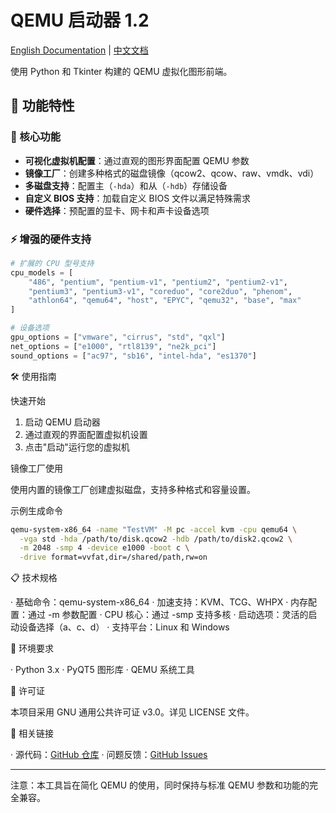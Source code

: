 # QEMU 启动器 1.2

[English Documentation](README.md) | [中文文档](README_ZH.md)

使用 Python 和 Tkinter 构建的 QEMU 虚拟化图形前端。

## 🚀 功能特性

### 🎯 核心功能
- **可视化虚拟机配置**：通过直观的图形界面配置 QEMU 参数
- **镜像工厂**：创建多种格式的磁盘镜像（qcow2、qcow、raw、vmdk、vdi）
- **多磁盘支持**：配置主（`-hda`）和从（`-hdb`）存储设备
- **自定义 BIOS 支持**：加载自定义 BIOS 文件以满足特殊需求
- **硬件选择**：预配置的显卡、网卡和声卡设备选项

### ⚡ 增强的硬件支持
```python
# 扩展的 CPU 型号支持
cpu_models = [
    "486", "pentium", "pentium-v1", "pentium2", "pentium2-v1",
    "pentium3", "pentium3-v1", "coreduo", "core2duo", "phenom",
    "athlon64", "qemu64", "host", "EPYC", "qemu32", "base", "max"
]

# 设备选项
gpu_options = ["vmware", "cirrus", "std", "qxl"]
net_options = ["e1000", "rtl8139", "ne2k_pci"]
sound_options = ["ac97", "sb16", "intel-hda", "es1370"]
```

🛠️ 使用指南

快速开始

1. 启动 QEMU 启动器
2. 通过直观的界面配置虚拟机设置
3. 点击"启动"运行您的虚拟机

镜像工厂使用

使用内置的镜像工厂创建虚拟磁盘，支持多种格式和容量设置。

示例生成命令

```bash
qemu-system-x86_64 -name "TestVM" -M pc -accel kvm -cpu qemu64 \
  -vga std -hda /path/to/disk.qcow2 -hdb /path/to/disk2.qcow2 \
  -m 2048 -smp 4 -device e1000 -boot c \
  -drive format=vvfat,dir=/shared/path,rw=on
```

📋 技术规格

· 基础命令：qemu-system-x86_64
· 加速支持：KVM、TCG、WHPX
· 内存配置：通过 -m 参数配置
· CPU 核心：通过 -smp 支持多核
· 启动选项：灵活的启动设备选择（a、c、d）
· 支持平台：Linux 和 Windows

🔧 环境要求

· Python 3.x
· PyQT5 图形库
· QEMU 系统工具

📄 许可证

本项目采用 GNU 通用公共许可证 v3.0。详见 LICENSE 文件。

🔗 相关链接

· 源代码：[GitHub 仓库](https://github.com/ikuhasdf/Qemu-Run)
· 问题反馈：[GitHub Issues](github.com/ikuhasdf/Qemu-Run/issues)

---

注意：本工具旨在简化 QEMU 的使用，同时保持与标准 QEMU 参数和功能的完全兼容。
